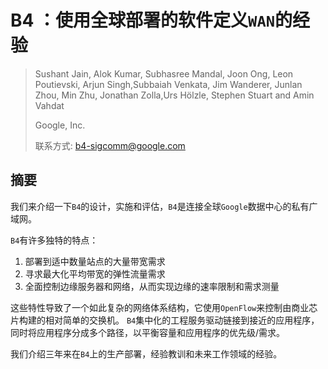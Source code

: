 # B4 ：使用全球部署的软件定义`WAN`的经验

> Sushant Jain, Alok Kumar, Subhasree Mandal, Joon Ong, Leon Poutievski, Arjun Singh,Subbaiah Venkata, Jim Wanderer, Junlan Zhou, Min Zhu, Jonathan Zolla,Urs Hölzle, Stephen Stuart and Amin Vahdat
>
>Google, Inc.
>
> 联系方式: b4-sigcomm@google.com

## 摘要

我们来介绍一下`B4`的设计，实施和评估，`B4`是连接全球`Google`数据中心的私有广域网。

`B4`有许多独特的特点：
1. 部署到适中数量站点的大量带宽需求
1. 寻求最大化平均带宽的弹性流量需求
1. 全面控制边缘服务器和网络，从而实现边缘的速率限制和需求测量

这些特性导致了一个如此复杂的网络体系结构，它使用`OpenFlow`来控制由商业芯片构建的相对简单的交换机。 `B4`集中化的工程服务驱动链接到接近的应用程序，同时将应用程序分成多个路径，以平衡容量和应用程序的优先级/需求。

我们介绍三年来在`B4`上的生产部署，经验教训和未来工作领域的经验。
